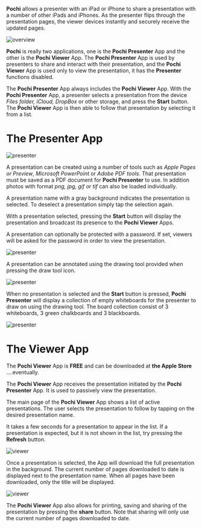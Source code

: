 
**Pochi** allows a presenter with an iPad or iPhone to share a presentation with a number of other iPads and iPhones. 
As the presenter flips through the presentation pages, the viewer devices instantly and securely receive the updated pages.

![overview](images/overview.png)

**Pochi** is really two applications, one is the **Pochi Presenter** App and the other is the **Pochi Viewer** App.
The **Pochi Presenter** App is used by presenters to share and interact with their presentation, and 
the **Pochi Viewer** App is used only to view the presentation, it has the **Presenter** functions disabled.

The **Pochi Presenter** App always includes the **Pochi Viewer** App. With the **Pochi Presenter** App, 
a presenter selects a presentation from the device *Files folder, iCloud, DropBox* or other storage, 
and press the **Start** button. The **Pochi Viewer** App is then able to follow that presentation 
by selecting it from a list.

# The Presenter App

![presenter](images/presenterpage1.png)

A presentation can be created using a number of tools such as *Apple Pages or Preview*, *Microsoft PowerPoint* or 
*Adobe PDF tools*.
That presentation must be saved as a PDF document for **Pochi Presenter** to use.
In addition photos with format *png, jpg, gif or tif* can also be loaded individually. 

A presentation name with a gray background indicates the presentation is selected. 
To deselect a presentation simply tap the selection again. 

With a presentation selected, pressing the **Start** button will display the presentation 
and broadcast its presence to the **Pochi Viewer** Apps. 

A presentation can optionally be protected with a password. If set, viewers will be asked for the 
password in order to view the presentation.

![presenter](images/presenterpage2.png)

A presentation can be annotated using the drawing tool provided when pressing the draw tool icon.

![presenter](images/presenterpage3.png)

When no presentation is selected and the **Start** button is pressed, **Pochi Presenter** will display a 
collection of empty whiteboards for the presenter to draw on using the drawing tool. The board collection 
consist of 3 whiteboards, 3 green chalkboards and 3 blackboards.

![presenter](images/presenterpage4.png)

# The Viewer App

The **Pochi Viewer** App is **FREE** and can be downloaded at **the Apple Store** ....eventually.

The **Pochi Viewer** App receives the presentation initiated by the **Pochi Presenter** App.
It is used to passively view the presentation. 

The main page of the **Pochi Viewer** App shows a list of active presentations. 
The user selects the presentation to follow by tapping on the desired presentation name.

It takes a few seconds for a presentation to appear in the list. If a presentation is expected, 
but it is not shown in the list, try pressing the **Refresh** button.
 
![viewer](images/viewerpage1.png)

Once a presentation is selected, the App will download the full presentation in the background. The 
current number of pages downloaded to date is displayed next to the presentation name. 
When all pages have been downloaded, only the title will be displayed.
 
![viewer](images/viewerpage2.png)

The **Pochi Viewer** App also allows for printing, saving and sharing of the presentation by pressing 
the **share** button. Note that sharing will only use the current number of pages downloaded to date.
 